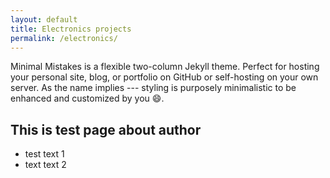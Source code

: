 ```yaml
---
layout: default
title: Electronics projects
permalink: /electronics/
---
```



Minimal Mistakes is a flexible two-column Jekyll theme. Perfect for hosting your personal site, blog, or portfolio on GitHub or self-hosting on your own server. As the name implies --- styling is purposely minimalistic to be enhanced and customized by you :smile:.

## This is test page about author

- test text 1
- text text 2